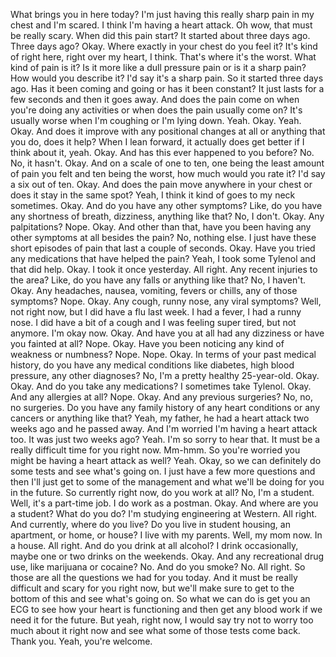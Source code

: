 What brings you in here today? I'm just having this really sharp pain in my chest and I'm scared. I think I'm having a heart attack. Oh wow, that must be really scary. When did this pain start? It started about three days ago. Three days ago? Okay. Where exactly in your chest do you feel it? It's kind of right here, right over my heart, I think. That's where it's the worst. What kind of pain is it? Is it more like a dull pressure pain or is it a sharp pain? How would you describe it? I'd say it's a sharp pain. So it started three days ago. Has it been coming and going or has it been constant? It just lasts for a few seconds and then it goes away. And does the pain come on when you're doing any activities or when does the pain usually come on? It's usually worse when I'm coughing or I'm lying down. Yeah. Okay. Yeah. Okay. And does it improve with any positional changes at all or anything that you do, does it help? When I lean forward, it actually does get better if I think about it, yeah. Okay. And has this ever happened to you before? No. No, it hasn't. Okay. And on a scale of one to ten, one being the least amount of pain you felt and ten being the worst, how much would you rate it? I'd say a six out of ten. Okay. And does the pain move anywhere in your chest or does it stay in the same spot? Yeah, I think it kind of goes to my neck sometimes. Okay. And do you have any other symptoms? Like, do you have any shortness of breath, dizziness, anything like that? No, I don't. Okay. Any palpitations? Nope. Okay. And other than that, have you been having any other symptoms at all besides the pain? No, nothing else. I just have these short episodes of pain that last a couple of seconds. Okay. Have you tried any medications that have helped the pain? Yeah, I took some Tylenol and that did help. Okay. I took it once yesterday. All right. Any recent injuries to the area? Like, do you have any falls or anything like that? No, I haven't. Okay. Any headaches, nausea, vomiting, fevers or chills, any of those symptoms? Nope. Okay. Any cough, runny nose, any viral symptoms? Well, not right now, but I did have a flu last week. I had a fever, I had a runny nose. I did have a bit of a cough and I was feeling super tired, but not anymore. I'm okay now. Okay. And have you at all had any dizziness or have you fainted at all? Nope. Okay. Have you been noticing any kind of weakness or numbness? Nope. Nope. Okay. In terms of your past medical history, do you have any medical conditions like diabetes, high blood pressure, any other diagnoses? No, I'm a pretty healthy 25-year-old. Okay. Okay. And do you take any medications? I sometimes take Tylenol. Okay. And any allergies at all? Nope. Okay. And any previous surgeries? No, no, no surgeries. Do you have any family history of any heart conditions or any cancers or anything like that? Yeah, my father, he had a heart attack two weeks ago and he passed away. And I'm worried I'm having a heart attack too. It was just two weeks ago? Yeah. I'm so sorry to hear that. It must be a really difficult time for you right now. Mm-hmm. So you're worried you might be having a heart attack as well? Yeah. Okay, so we can definitely do some tests and see what's going on. I just have a few more questions and then I'll just get to some of the management and what we'll be doing for you in the future. So currently right now, do you work at all? No, I'm a student. Well, it's a part-time job. I do work as a postman. Okay. And where are you a student? What do you do? I'm studying engineering at Western. All right. And currently, where do you live? Do you live in student housing, an apartment, or home, or house? I live with my parents. Well, my mom now. In a house. All right. And do you drink at all alcohol? I drink occasionally, maybe one or two drinks on the weekends. Okay. And any recreational drug use, like marijuana or cocaine? No. And do you smoke? No. All right. So those are all the questions we had for you today. And it must be really difficult and scary for you right now, but we'll make sure to get to the bottom of this and see what's going on. So what we can do is get you an ECG to see how your heart is functioning and then get any blood work if we need it for the future. But yeah, right now, I would say try not to worry too much about it right now and see what some of those tests come back. Thank you. Yeah, you're welcome.